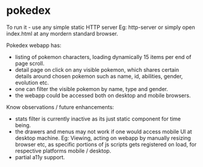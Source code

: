 # pokedex

To run it - use any simple static HTTP server Eg: http-server or simply open index.html at any mordern standard browser.

Pokedex webapp has: 
  - listing of pokemon characters, loading dynamically 15 items per end of page scroll.
  - detail page on click on any visible pokemon, which shares certain details around chosen pokemon such as name, id, abilities, gender, evolution etc. 
  - one can filter the visible pokemon by name, type and gender.
  - the webapp could be accessed both on desktop and mobile browsers.
  
  
Know observations / future enhancements:
  - stats filter is currently inactive as its just static component for time being.
  - the drawers and menus may not work if one would access mobile UI at desktop machine. Eg: Viewing, acting on webapp by manually resizing browser etc, as
  specific portions of js scripts gets registered on load, for respective platforms mobile / desktop.
  - partial a11y support.
